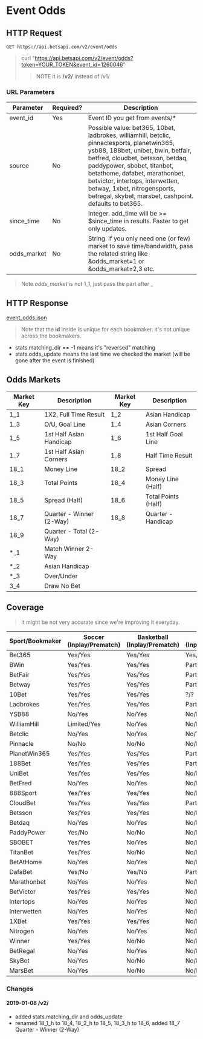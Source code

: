 # Event Odds

## HTTP Request

`GET https://api.betsapi.com/v2/event/odds`

> curl "https://api.betsapi.com/v2/event/odds?token=YOUR_TOKEN&event_id=1260046"
>> NOTE it is **/v2/** instead of /v1/

### URL Parameters

Parameter | Required? | Description
--------- | ------- | -----------
event_id | Yes | Event ID you get from events/*
source | No | Possible value: bet365, 10bet, ladbrokes, williamhill, betclic, pinnaclesports, planetwin365, ysb88, 188bet, unibet, bwin, betfair, betfred, cloudbet, betsson, betdaq, paddypower, sbobet, titanbet, betathome, dafabet, marathonbet, betvictor, intertops, interwetten, betway, 1xbet, nitrogensports, betregal, skybet, marsbet, cashpoint. defaults to bet365.
since_time | No | Integer. add_time will be >= $since_time in results. Faster to get only updates.
odds_market | No | String. if you only need one (or few) market to save time/bandwidth, pass the related string like &odds_market=1 or &odds_market=2,3 etc.

> Note *odds_market* is not 1\_1, just pass the part after \_

## HTTP Response

<a href="../samples/event_odds.json" target="_blank">event_odds.json</a>

> Note that the **id** inside is unique for each bookmaker. it's not unique across the bookmakers.

 * stats.matching_dir == -1 means it's "reversed" matching
 * stats.odds_update means the last time we checked the market (will be gone after the event is finished)

## Odds Markets

Market Key | Description | Market Key | Description
---------- | ------- | ---------- | -------
1_1 | 1X2, Full Time Result | 1_2 | Asian Handicap
1_3 | O/U, Goal Line | 1_4 | Asian Corners
1_5 | 1st Half Asian Handicap | 1_6 | 1st Half Goal Line
1_7 | 1st Half Asian Corners | 1_8 | Half Time Result
18_1 | Money Line | 18_2 | Spread
18_3 | Total Points | 18_4 | Money Line (Half)
18_5 | Spread (Half) | 18_6 | Total Points (Half)
18_7 | Quarter - Winner (2-Way) | 18_8 | Quarter - Handicap
18_9 | Quarter - Total (2-Way)
*_1 | Match Winner 2-Way
*_2 | Asian Handicap
*_3 | Over/Under
3_4 | Draw No Bet

## Coverage

> It might be not very accurate since we're improving it everyday.

Sport/Bookmaker | Soccer (Inplay/Prematch) | Basketball (Inplay/Prematch) | Others (Inplay/Prematch)
--------------- |  ---- | ---- | ----
Bet365 | Yes/Yes | Yes/Yes | Yes/Yes
BWin   | Yes/Yes | Yes/Yes | Part-of/Part-of
BetFair | Yes/Yes | Yes/Yes | Part-of/Part-of
Betway | Yes/Yes | Yes/Yes | Part-of/Part-of
10Bet  | Yes/Yes | Yes/Yes | ?/?
Ladbrokes | Yes/Yes | Yes/Yes | Part-of/Part-of
YSB88 | No/Yes | No/Yes | No/Part-of
WilliamHill | Limited/Yes | No/Yes | No/Part-of
Betclic | No/Yes | No/Yes | No/Yes
Pinnacle | No/No | No/No  | No/No
PlanetWin365 | Yes/Yes | Yes/Yes | Part-of/Part-of
188Bet | Yes/Yes | Yes/Yes | Part-of/Part-of
UniBet | Yes/Yes | Yes/Yes | No/No
BetFred | No/Yes | No/Yes | No/Part-of
888Sport | Yes/Yes | Yes/Yes | No/No
CloudBet | Yes/Yes | Yes/Yes | Part-of/Part-of
Betsson  | Yes/Yes  | Yes/Yes | No/No
Betdaq   | No/Yes | No/Yes | No/No
PaddyPower | Yes/No | No/No | No/No
SBOBET | Yes/Yes | No/Yes | No/No
TitanBet | Yes/Yes | No/No | No/No
BetAtHome | No/Yes | No/Yes | No/Part-of
DafaBet | Yes/No | Yes/No | Part-of/No
Marathonbet | No/Yes | No/Yes | No/No
BetVictor | Yes/Yes | Yes/Yes | No/No
Intertops | No/Yes | No/Yes | No/Part-of
Interwetten | No/Yes | No/Yes | No/Part-of
1XBet | Yes/Yes | Yes/Yes | No/No
Nitrogen | No/Yes | No/Yes | No/Part-of
Winner | Yes/Yes | No/No | No/No
BetRegal | No/Yes | No/Yes | No/Part-of
SkyBet | No/Yes | No/No | No/No
MarsBet | No/Yes | No/No | No/No

### Changes

#### 2019-01-08 /v2/
  * added stats.matching_dir and odds_update
  * renamed 18_1_h to 18_4, 18_2_h to 18_5, 18_3_h to 18_6, added 18_7 Quarter - Winner (2-Way)
